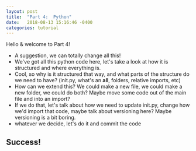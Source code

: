 ```yaml
---
layout: post
title:  "Part 4:  Python"
date:   2018-08-13 15:16:46 -0400
categories: tutorial
---
```

Hello & welcome to Part 4!  

- A suggestion, we can totally change all this!
- We've got all this python code here, let's take a look at how it is structured and where everything is.
- Cool, so why is it structured that way, and what parts of the structure do we need to have? (init.py, what's an __all__, folders, relative imports, etc)
- How can we extend this? We could make a new file, we could make a new folder, we could do both?  Maybe move some code out of the main file and into an import?
- If we do that, let's talk about how we need to update init.py, change how we'd import that code, maybe talk about versioning here? Maybe versioning is a bit boring.
- whatever we decide, let's do it and commit the code



## Success!

[tutorial-part-4]: https://bmcfee.github.io/ismir2018-oss-tutorial/tutorial/2018/08/15/part-4.html 
